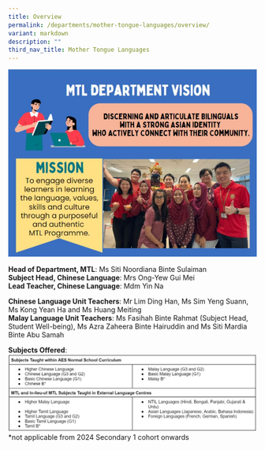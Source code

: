 ```yaml
---
title: Overview
permalink: /departments/mother-tongue-languages/overview/
variant: markdown
description: ""
third_nav_title: Mother Tongue Languages
---
```

![](/images/MT1.JPG)

**Head of Department, MTL**: Ms Siti Noordiana Binte Sulaiman <br>
**Subject Head, Chinese Language**: Mrs Ong-Yew Gui Mei <br>
**Lead Teacher, Chinese Language**: Mdm Yin Na <br>

**Chinese Language Unit Teachers**: Mr Lim Ding Han, Ms Sim Yeng Suann, Ms Kong Yean Ha and Ms Huang Meiting <br>
**Malay Language Unit Teachers**: Ms Fasihah Binte Rahmat (Subject Head, Student Well-being), Ms Azra Zaheera Binte Hairuddin and Ms Siti Mardia Binte Abu Samah <br>

**Subjects Offered**: <br>
![](/images/MT2.JPG) 
*not applicable from 2024 Secondary 1 cohort onwards